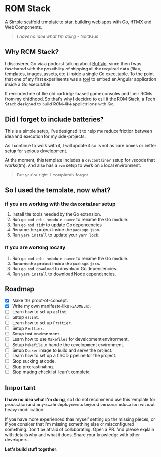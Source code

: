 # ROM Stack

A Simple scaffold template to start building web apps with Go, HTMX and Web Components.

> *I have no idea what I'm doing* - NordGus

## Why ROM Stack?

I discovered Go via a podcast talking about [Buffalo](https://gobuffalo.io), since then I was 
fascinated with the possibility of shipping all the required data (files, templates, images, 
assets, etc.) inside a single Go executable. To the point that one of my first experiments was a 
[tool](https://github.com/NordGus/anguler) to embed an Angular application inside a Go executable.

It reminded me of the old cartridge-based game consoles and their ROMs from my childhood. So that's 
why I decided to call it the ROM Stack, a Tech Stack designed to build ROM-like applications with Go.

## Did I forget to include batteries?

This is a simple setup, I've designed it to help me reduce friction between
idea and execution for my side-projects.

As I continue to work with it, I will update it so is not as bare bones or better
setup for serious development. 

At the moment, this template includes a `devcontainer` setup for vscode that *works*(tm).
And also has a `nvm` setup to work on a local environment.

> But you're right. I completely forgot.

## So I used the template, now what?

### if you are working with the `devcontainer` setup

1. Install the tools needed by the Go extension.
2. Run `go mod edit <module name>` to rename the Go module.
3. Run `go mod tidy` to update Go dependencies.
4. Rename the project inside the `package.json`.
5. Run `yarn install` to update your `yarn.lock`.

### If you are working locally

1. Run `go mod edit <module name>` to rename the Go module.
2. Rename the project inside the `package.json`.
3. Run `go mod download` to download Go dependencies.
4. Run `yarn install` to download Node dependencies.

## Roadmap

- [x] Make the proof-of-concept.
- [x] Write my own manifesto-like `README.md`.
- [ ] Learn how to set up `eslint`.
- [ ] Setup `eslint`.
- [ ] Learn how to set up `Prettier`.
- [ ] Setup `Prettier`.
- [ ] Setup test environment.
- [ ] Learn how to use `Makefiles` for development environment.
- [ ] Setup `Makefile` to handle the development environment.
- [ ] Setup `Docker` image to build and serve the project.
- [ ] Learn how to set up a CI/CD pipeline for the project.
- [ ] Stop sucking at code.
- [ ] Stop procrastinating.
- [ ] Stop making checklist I can't complete.

## Important

**I have no idea what I'm doing**, so I do not recommend use this template for 
production and any-scale deployments beyond personal education without heavy 
modification.

If you have more experienced than myself setting up the missing pieces, 
or if you consider that I'm missing something else or misconfigured 
something. Don't be afraid of collaborating. Open a PR. And please 
explain with details why and what it does. Share your knowledge with 
other developers.

**Let's build stuff together**.
